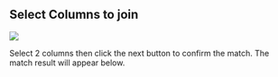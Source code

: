 ## Select Columns to join  

![](https://github.com/shapingcloud/spinr-help/blob/master/wizard/api-column-select.gif?raw=true)

Select 2 columns then click the next button to confirm the match. The match result will appear below. 
